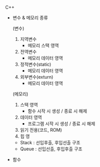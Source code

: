 C++

- 변수 & 메모리 종류

  (변수)
  1. 지역변수
     - 메모리 스택 영역
  2. 전역변수
     - 메모리 데이터 영역
  3. 정적변수(static)
     - 메모리 데이터 영역
  4. 외부변수(exturn)
     - 메모리 데이터 영역

  (메모리)
  1. 스택 영역
     - 함수 시작 시 생성 / 종료 시 해제
  2. 데이터 영역
     - 프로그램 시작 시 생성 / 종료 시 해제
  3. 읽기 전용(코드, ROM)
  4. 힙 영

  * Stack : 선입후출, 후입선출 구조
  * Queue : 선입선출, 후입후출 구조 
  
- 함수
